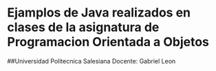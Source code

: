 # Ejamplos de Java realizados en clases de la asignatura de Programacion Orientada a Objetos
##Universidad Politecnica Salesiana
Docente: Gabriel Leon
